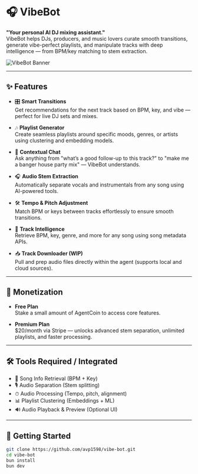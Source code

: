 # 🎧 VibeBot

**"Your personal AI DJ mixing assistant."**  
VibeBot helps DJs, producers, and music lovers curate smooth transitions, generate vibe-perfect playlists, and manipulate tracks with deep intelligence — from BPM/key matching to stem extraction.

![VibeBot Banner](./banner.png)

---

## ✨ Features

- 🎛 **Smart Transitions**  
  Get recommendations for the next track based on BPM, key, and vibe — perfect for live DJ sets and mixes.

- 🎶 **Playlist Generator**  
  Create seamless playlists around specific moods, genres, or artists using clustering and embedding models.

- 🧠 **Contextual Chat**  
  Ask anything from "what’s a good follow-up to this track?" to "make me a banger house party mix" — VibeBot understands.

- 🎧 **Audio Stem Extraction**  
  Automatically separate vocals and instrumentals from any song using AI-powered tools.

- 🛠 **Tempo & Pitch Adjustment**  
  Match BPM or keys between tracks effortlessly to ensure smooth transitions.

- 🔎 **Track Intelligence**  
  Retrieve BPM, key, genre, and more for any song using song metadata APIs.

- 📥 **Track Downloader (WIP)**  
  Pull and prep audio files directly within the agent (supports local and cloud sources).

---

## 💸 Monetization

- **Free Plan**  
  Stake a small amount of AgentCoin to access core features.

- **Premium Plan**  
  $20/month via Stripe — unlocks advanced stem separation, unlimited playlists, and faster processing.

---

## 🛠 Tools Required / Integrated

- 🎵 Song Info Retrieval (BPM + Key)
- 🎙️ Audio Separation (Stem splitting)
- ⏱ Audio Processing (Tempo, pitch, alignment)
- 📊 Playlist Clustering (Embeddings + ML)
- 🔊 Audio Playback & Preview (Optional UI)

---

## 🚀 Getting Started

```bash
git clone https://github.com/avp1598/vibe-bot.git
cd vibe-bot
bun install
bun dev
```
